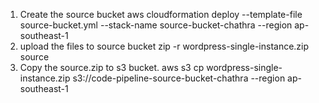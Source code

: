 1) Create the source bucket
aws cloudformation deploy --template-file source-bucket.yml --stack-name source-bucket-chathra --region ap-southeast-1
2) upload the files to source bucket
zip -r wordpress-single-instance.zip source
3) Copy the source.zip to s3 bucket.
aws s3 cp wordpress-single-instance.zip s3://code-pipeline-source-bucket-chathra --region ap-southeast-1
